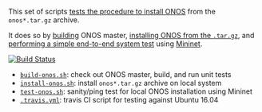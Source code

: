 This set of scripts [tests the procedure to install ONOS][5] from the
`onos*.tar.gz` archive.

It does so by [building][1] ONOS master, [installing ONOS from the `.tar.gz`][2],
and [performing a simple end-to-end system test][3] using [Mininet][7].

[![Build Status][6]][5]

- [`build-onos.sh`][1]:   check out ONOS master, build, and run unit tests
- [`install-onos.sh`][2]: install `onos*.tar.gz` archive on local system
- [`test-onos.sh`][3]:    sanity/ping test for local ONOS installation using Mininet
- [`.travis.yml`][4]:     travis CI script for testing against Ubuntu 16.04


[1]: build-onos.sh
[2]: install-onos.sh
[3]: test-onos.sh
[4]: .travis.yml
[5]: https://travis-ci.org/lantz/install-onos
[6]: https://travis-ci.org/lantz/install-onos.svg?branch=master
[7]: http://mininet.org
